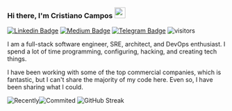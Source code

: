 ### Hi there, I'm Cristiano Campos <img src="https://media.giphy.com/media/hvRJCLFzcasrR4ia7z/giphy.gif" width="25px">

[![Linkedin Badge](https://img.shields.io/badge/-LinkedIn-0e76a8?style=flat-square&logo=Linkedin&logoColor=white)](https://www.linkedin.com/in/cristianocamposlima/)
[![Medium Badge](https://img.shields.io/badge/medium-%2312100E.svg?&style=for-square&logo=medium&logoColor=white)](https://medium.com/cristiano-campos)
[![Telegram Badge](https://img.shields.io/badge/-Telegram-0088cc?style=flat-square&logo=Telegram&logoColor=white)](https://t.me/camposdelima)
![visitors](https://visitor-badge.glitch.me/badge?page_id=page.id)

I am a full-stack software engineer, SRE, architect, and DevOps enthusiast. I spend a lot of time programming, configuring, hacking, and creating tech things.

I have been working with some of the top commercial companies, which is fantastic, but I can't share the majority of my code here. Even so, I have been sharing what I could.

![Recently](https://github-readme-stats.vercel.app/api/wakatime?username=camposdelima&theme=dark&show_icons=true&hide_border=true&layout=compact&langs_count=10&custom_title=Most+Recently+Used+Language)![Commited](https://github-readme-stats.vercel.app/api/top-langs/?username=camposdelima&theme=dark&show_icons=true&hide_border=true&layout=compact&langs_count=10&custom_title=Most+Committed+Language)
![GitHub Streak](https://github-readme-streak-stats.herokuapp.com/?user=camposdelima&theme=dark&hide_border=true)

<!--
**camposdelima/camposdelima** is a ✨ _special_ ✨ repository because its `README.md` (this file) appears on your GitHub profile.

Here are some ideas to get you started:

- 🔭 I’m currently working on ...
- 🌱 I’m currently learning ...
- 👯 I’m looking to collaborate on ...
- 🤔 I’m looking for help with ...
- 💬 Ask me about ...
- 📫 How to reach me: ...
- 😄 Pronouns: ...
- ⚡ Fun fact: ...
-->
